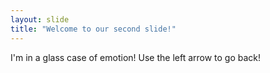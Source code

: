 ```yaml
---
layout: slide
title: "Welcome to our second slide!"
---
```

I'm in a glass case of emotion!
Use the left arrow to go back!
